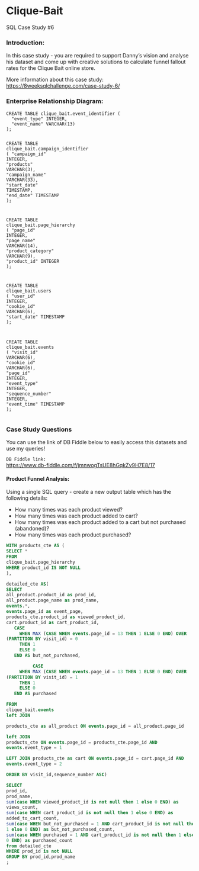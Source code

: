 # Clique-Bait
SQL Case Study #6

### Introduction:

In this case study - you are required to support Danny’s vision and analyse his dataset and come up with creative solutions to calculate funnel fallout rates for the Clique Bait online store.

More information about this case study: https://8weeksqlchallenge.com/case-study-6/


### Enterprise Relationship Diagram: 


<div class="language-sql highlighter-rouge"><div class="highlight"><pre class="highlight"><code><span class="k">CREATE</span> <span class="k">TABLE</span> <span class="n">clique_bait</span><span class="p">.</span><span class="n">event_identifier</span> <span class="p">(</span>
  <span class="nv">"event_type"</span> <span class="nb">INTEGER</span><span class="p">,</span>
  <span class="nv">"event_name"</span> <span class="nb">VARCHAR</span><span class="p">(</span><span class="mi">13</span><span class="p">)</span>
<span class="p">);</span>

<span class="k">CREATE</span> <span class="k">TABLE</span> <span class="n">clique_bait</span><span class="p">.</span><span class="n">campaign_identifier</span> <span class="p">(</span>
  <span class="nv">"campaign_id"</span> <span class="nb">INTEGER</span><span class="p">,</span>
  <span class="nv">"products"</span> <span class="nb">VARCHAR</span><span class="p">(</span><span class="mi">3</span><span class="p">),</span>
  <span class="nv">"campaign_name"</span> <span class="nb">VARCHAR</span><span class="p">(</span><span class="mi">33</span><span class="p">),</span>
  <span class="nv">"start_date"</span> <span class="nb">TIMESTAMP</span><span class="p">,</span>
  <span class="nv">"end_date"</span> <span class="nb">TIMESTAMP</span>
<span class="p">);</span>

<span class="k">CREATE</span> <span class="k">TABLE</span> <span class="n">clique_bait</span><span class="p">.</span><span class="n">page_hierarchy</span> <span class="p">(</span>
  <span class="nv">"page_id"</span> <span class="nb">INTEGER</span><span class="p">,</span>
  <span class="nv">"page_name"</span> <span class="nb">VARCHAR</span><span class="p">(</span><span class="mi">14</span><span class="p">),</span>
  <span class="nv">"product_category"</span> <span class="nb">VARCHAR</span><span class="p">(</span><span class="mi">9</span><span class="p">),</span>
  <span class="nv">"product_id"</span> <span class="nb">INTEGER</span>
<span class="p">);</span>

<span class="k">CREATE</span> <span class="k">TABLE</span> <span class="n">clique_bait</span><span class="p">.</span><span class="n">users</span> <span class="p">(</span>
  <span class="nv">"user_id"</span> <span class="nb">INTEGER</span><span class="p">,</span>
  <span class="nv">"cookie_id"</span> <span class="nb">VARCHAR</span><span class="p">(</span><span class="mi">6</span><span class="p">),</span>
  <span class="nv">"start_date"</span> <span class="nb">TIMESTAMP</span>
<span class="p">);</span>

<span class="k">CREATE</span> <span class="k">TABLE</span> <span class="n">clique_bait</span><span class="p">.</span><span class="n">events</span> <span class="p">(</span>
  <span class="nv">"visit_id"</span> <span class="nb">VARCHAR</span><span class="p">(</span><span class="mi">6</span><span class="p">),</span>
  <span class="nv">"cookie_id"</span> <span class="nb">VARCHAR</span><span class="p">(</span><span class="mi">6</span><span class="p">),</span>
  <span class="nv">"page_id"</span> <span class="nb">INTEGER</span><span class="p">,</span>
  <span class="nv">"event_type"</span> <span class="nb">INTEGER</span><span class="p">,</span>
  <span class="nv">"sequence_number"</span> <span class="nb">INTEGER</span><span class="p">,</span>
  <span class="nv">"event_time"</span> <span class="nb">TIMESTAMP</span>
<span class="p">);</span>
</code></pre></div></div>


### Case Study Questions

You can use the link of DB Fiddle below to easily access this datasets and use my queries!

<code class="language-plaintext highlighter-rouge">DB Fiddle link: </code> https://www.db-fiddle.com/f/jmnwogTsUE8hGqkZv9H7E8/17


#### Product Funnel Analysis:

Using a single SQL query - create a new output table which has the following details:

<ul>
  <li>How many times was each product viewed?</li>
  <li>How many times was each product added to cart?</li>
  <li>How many times was each product added to a cart but not purchased (abandoned)?</li>
  <li>How many times was each product purchased?</li>
</ul>

```sql
WITH products_cte AS (
SELECT *
FROM
clique_bait.page_hierarchy
WHERE product_id IS NOT NULL
),

detailed_cte AS(
SELECT
all_product.product_id as prod_id,
all_product.page_name as prod_name,
events.*,
events.page_id as event_page,
products_cte.product_id as viewed_product_id,
cart.product_id as cart_product_id,
   CASE
     WHEN MAX (CASE WHEN events.page_id = 13 THEN 1 ELSE 0 END) OVER
(PARTITION BY visit_id) = 0
     THEN 1
     ELSE 0
   END AS but_not_purchased,

          CASE
     WHEN MAX (CASE WHEN events.page_id = 13 THEN 1 ELSE 0 END) OVER
(PARTITION BY visit_id) = 1
     THEN 1
     ELSE 0
   END AS purchased

FROM
clique_bait.events
left JOIN

products_cte as all_product ON events.page_id = all_product.page_id

left JOIN
products_cte ON events.page_id = products_cte.page_id AND
events.event_type = 1

LEFT JOIN products_cte as cart ON events.page_id = cart.page_id AND
events.event_type = 2

ORDER BY visit_id,sequence_number ASC)

SELECT
prod_id,
prod_name,
sum(case WHEN viewed_product_id is not null then 1 else 0 END) as
views_count,
sum(case WHEN cart_product_id is not null then 1 else 0 END) as
added_to_cart_count,
sum(case WHEN but_not_purchased = 1 AND cart_product_id is not null then
1 else 0 END) as but_not_purchased_count,
sum(case WHEN purchased = 1 AND cart_product_id is not null then 1 else
0 END) as purchased_count
from detailed_cte
WHERE prod_id is not NULL
GROUP BY prod_id,prod_name
;
```






